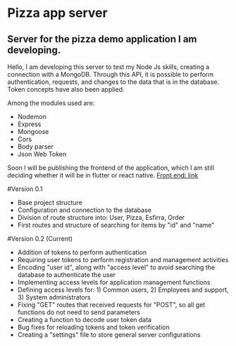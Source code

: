 # Pizza app server
Server for the pizza demo application I am developing.
----------------------------------------------------------------

Hello, I am developing this server to test my Node Js skills, creating a connection with a MongoDB. Through this API, it is possible to perform authentication, requests, and changes to the data that is in the database. Token concepts have also been applied.

Among the modules used are:
- Nodemon
- Express
- Mongoose
- Cors
- Body parser
- Json Web Token

Soon I will be publishing the frontend of the application, which I am still deciding whether it will be in flutter or react native.
[Front end: link](https://github.com/andrelara2002/pizza-app)

#Version 0.1
- Base project structure
- Configuration and connection to the database
- Division of route structure into: User, Pizza, Esfirra, Order
- First routes and structure of searching for items by "id" and "name"

#Version 0.2 (Current)
- Addition of tokens to perform authentication
- Requiring user tokens to perform registration and management activities
- Encoding "user id", along with "access level" to avoid searching the database to authenticate the user
- Implementing access levels for application management functions
- Defining access levels for: 1) Common users, 2) Employees and support, 3) System administrators
- Fixing "GET" routes that received requests for "POST", so all get functions do not need to send parameters
- Creating a function to decode user token data
- Bug fixes for reloading tokens and token verification
- Creating a "settings" file to store general server configurations
